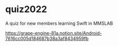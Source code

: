 # quiz2022
A quiz for new members learning Swift in MMSLAB

https://grape-engine-81a.notion.site/Android-7616cc005d184687b38a3af8434959fb
